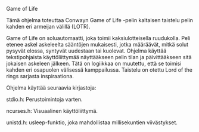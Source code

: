 Game of Life

Tämä ohjelma toteuttaa Conwayn Game of Life -pelin kaltaisen taistelu pelin kahden eri armeijan välillä (LOTR).

Game of Life on soluautomaatti, joka toimii kaksiulotteisella ruudukolla. Peli etenee askel askeleelta sääntöjen mukaisesti, jotka määräävät, mitkä solut pysyvät elossa, syntyvät uudestaan tai kuolevat. Ohjelma käyttää tekstipohjaista käyttöliittymää näyttääkseen pelin tilan ja päivittääkseen sitä jokaisen askeleen jälkeen. Tätä on logiikkaa on muutettu, että se toimisi kahden eri osapuolen välisessä kamppailussa. Taistelu on otettu Lord of the rings sarjasta inspiraationa.

Ohjelma käyttää seuraavia kirjastoja:

stdio.h: Perustoimintoja varten.

ncurses.h: Visuaalinen käyttöliittymä.

unistd.h: usleep-funktio, joka mahdollistaa millisekuntien viivästykset.
